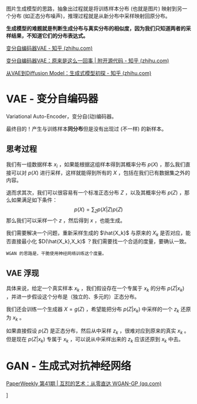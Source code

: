 图片生成模型的思路，抽象出过程就是将训练样本分布 (也就是图片) 映射到另一个分布 (如正态分布噪声)，推理过程就是从新分布中采样映射回原分布。

**生成模型的难题就是判断生成分布与真实分布的相似度，因为我们只知道两者的采样结果，不知道它们的分布表达式。**

[变分自编码器VAE - 知乎 (zhihu.com)](https://zhuanlan.zhihu.com/p/635826906)

[变分自编码器VAE：原来是这么一回事 | 附开源代码 - 知乎 (zhihu.com)](https://zhuanlan.zhihu.com/p/34998569)

[从VAE到Diffusion Model：生成式模型初探 - 知乎 (zhihu.com)](https://zhuanlan.zhihu.com/p/659566348)

# VAE - 变分自编码器

Variational Auto-Encoder，变分自(动)编码器。

最终目的！产生与训练样本**同分布**但是没有出现过 (不一样) 的新样本。

## 思考过程

我们有一组数据样本 ${x_i}$ ，如果能根据这组样本得到其概率分布 $p(X)$ ，那么我们直接可以对 $p(X)$ 进行采样，这样就能得到所有的 $X$ ，包括在我们已有数据集之外的内容。

退而求其次，我们可以很容易有一个标准正态分布 $Z$ ，以及其概率分布 $p(Z)$ ，那么如果满足如下条件：
$$
p(X)=\sum_{Z}{p(X|Z)p(Z)}
$$
那么我们可以采样一个 $z$ ，然后得到 $x$ ，也能生成。

我们需要解决一个问题，重新采样生成的 $\hat{X_k}$ 与原来的 $X_k$ 是否对应，能否直接最小化 $D(\hat{X_k},X_k)$ ？我们需要找一个合适的度量，要确认一致。

	WGAN 的思路是，干脆使用神经网络训练这个度量。

## VAE 浮现

具体来说，给定一个真实样本 $x_k$ ，我们假设存在一个专属于 $x_k$ 的分布 $p(Z|x_k)$ ，并进一步假设这个分布是（独立的、多元的）正态分布。

我们还会训练一个生成器 $X=g(Z)$ ，希望能把分布 $p(Z|x_k)$ 中采样的一个 $z_k$ 还原为 $x_k$ 。

如果直接假设 $p(Z)$ 是正态分布，然后从中采样 $z_k$ ，很难对应到原来的真实 $x_k$ 。但是现在 $p(Z|x_k)$ 专属于 $x_k$ ，可以说从中采样出来的 $z_k$ 应该还原到 $x_k$ 中去。


# GAN - 生成式对抗神经网络

[PaperWeekly 第41期 | 互怼的艺术：从零直达 WGAN-GP (qq.com)](https://mp.weixin.qq.com/s?__biz=MzIwMTc4ODE0Mw==&mid=2247484880&idx=1&sn=4b2e976cc715c9fe2d022ff6923879a8&chksm=96e9da50a19e5346307b54f5ce172e355ccaba890aa157ce50fda68eeaccba6ea05425f6ad76&scene=21#wechat_redirect)

]